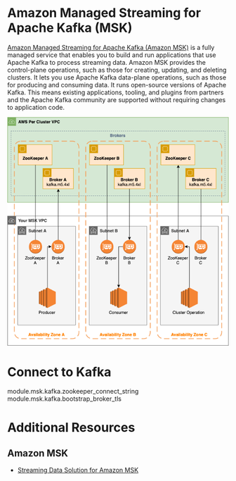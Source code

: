 # Amazon Managed Streaming for Apache Kafka (MSK)

[Amazon Managed Streaming for Apache Kafka (Amazon MSK)](https://aws.amazon.com/msk) is a fully managed service that enables you to build and run applications that use Apache Kafka to process streaming data. Amazon MSK provides the control-plane operations, such as those for creating, updating, and deleting clusters. It lets you use Apache Kafka data-plane operations, such as those for producing and consuming data. It runs open-source versions of Apache Kafka. This means existing applications, tooling, and plugins from partners and the Apache Kafka community are supported without requiring changes to application code.

![amazon-msk-arch](../../images/amazon-msk-architecture.png)

# Connect to Kafka
module.msk.kafka.zookeeper_connect_string
module.msk.kafka.bootstrap_broker_tls

# Additional Resources
## Amazon MSK
- [Streaming Data Solution for Amazon MSK](https://aws.amazon.com/solutions/implementations/streaming-data-solution-for-amazon-msk/)
